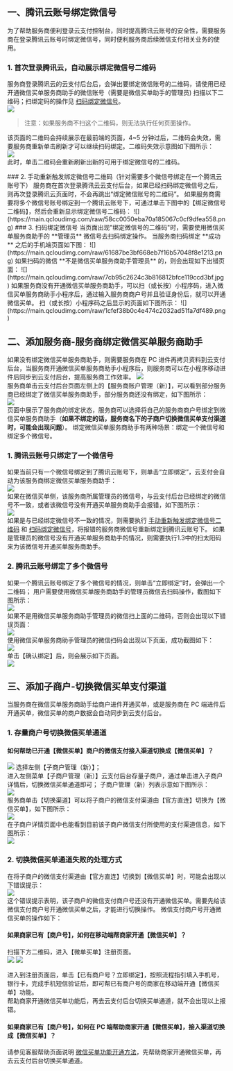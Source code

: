 ## 一、腾讯云账号绑定微信号
为了帮助服务商便利登录云支付控制台，同时提高腾讯云账号的安全性，需要服务商在登录腾讯云账号时绑定微信号，同时便利服务商后续微信支付相关业务的使用。
### 1. 首次登录腾讯云，自动展示绑定微信号二维码
服务商登录腾讯云的云支付后台后，会弹出要绑定微信账号的二维码，请使用已经开通微信买单服务商助手的微信账号（需要是微信买单助手的管理员) 扫描以下二维码；扫绑定码的操作见 [扫码绑定微信号](#扫码绑定微信号)。                         
![](https://main.qcloudimg.com/raw/02707e86ce0e5992799127aa12649483.jpg)                          

>注意：如果服务商不扫这个二维码，则无法执行任何页面操作。

该页面的二维码会持续展示在最前端的页面，4~5 分钟过后，二维码会失效，需要服务商重新单击刷新才可以继续扫码绑定。二维码失效示意图如下图所示：                    
![](https://main.qcloudimg.com/raw/db934fa87c6559eac759dc7c74d466ef.jpg)                         
此时，单击二维码会重新刷新出新的可用于绑定微信号的二维码。

<span id="手动重新触发绑定微信号二维码">
### 2. 手动重新触发绑定微信号二维码（针对需要多个微信号绑定在一个腾讯云账号下）
</span>
服务商在首次登录腾讯云云支付后台，如果已经扫码绑定微信号之后，则再次登录腾讯云页面时，不会再跳出“绑定微信账号的二维码”。
如果服务商需要将多个微信号账号绑定到一个腾讯云账号下，可通过单击下图中的【绑定微信号二维码】，然后会重新显示绑定微信号二维码：                      
![](https://main.qcloudimg.com/raw/58cc0050eba70a185067c0cf9dfea558.png)  

<span id="扫码绑定微信号">
### 3. 扫码绑定微信号
</span>
当页面出现"绑定微信号的二维码"时，需要使用微信买单服务商助手的 **管理员** 微信号去扫码绑定操作。
当服务商扫码绑定 **成功** 之后的手机端页面如下图：                 
![](https://main.qcloudimg.com/raw/61687be3bf668eb7f16b57048f8e1213.png)                       
如果扫码的微信 **不是微信买单服务商助手管理员** 的，则会出现如下出错页面：                          
![](https://main.qcloudimg.com/raw/7cb95c2624c3b816812bfce119ccd3bf.jpg)                       
如果服务商没有开通微信买单服务商助手，可以扫（或长按）小程序码，进入微信买单服务商助手小程序后，通过输入服务商商户号并且验证身份后，就可以开通微信买单。
扫（或长按）小程序码之后显示的页面如下图所示：                    
![](https://main.qcloudimg.com/raw/1cfef38b0c4e474c2032ad51fa7df489.png)                           

## 二、添加服务商-服务商绑定微信买单服务商助手     
如果没有绑定微信买单服务商助手，则需要服务商在 PC 进件再拷贝资料到云支付后台，当服务商开通微信买单服务商助手小程序后，则服务商可以在小程序移动进件后同步到云支付后台，提高服务商工作效率。
![](https://main.qcloudimg.com/raw/001b96134e4b600d34768f3e66e3a0f4.png)               
服务商单击云支付后台页面左侧上的【服务商账户管理（新）】，可以看到部分服务商已经绑定了微信买单服务商助手，部分服务商还没有绑定，如下图所示：                        
![](https://main.qcloudimg.com/raw/7ce6e51f0d5e537f621c7610ef366ebe.png)                              
页面中展示了服务商的绑定状态，服务商可以选择将自己的服务商商户号绑定到微信买单服务商助手（**如果不绑定的话，服务商名下的子商户切换微信买单支付渠道时，可能会出现问题**）。
绑定微信买单服务商助手有两种场景：绑定一个微信号和绑定多个微信号。
### 1. 腾讯云账号只绑定了一个微信号
如果当前只有一个微信号绑定到了腾讯云账号下，则单击“立即绑定”，云支付会自动为该服务商绑定微信买单服务商助手：              
![](https://main.qcloudimg.com/raw/e5f420dd3ccbad96b707da307d25b1b4.png)                       
如果在微信买单侧，该服务商所属管理员的微信号，与云支付后台已经绑定的微信号不一致，或者该微信号没有开通买单服务商助手会报错，如下图所示：                     
![](https://main.qcloudimg.com/raw/6737a6cc1a48fb45882c7986f0748111.png)                           
如果是与已经绑定微信号不一致的情况，则需要执行 [手动重新触发绑定微信号二维码](#手动重新触发绑定微信号二维码) 和 [扫码绑定微信号](#扫码绑定微信号)，将报错的服务商微信号重新绑定到腾讯云账号下。
如果是管理员的微信号没有开通买单服务商助手的情况，则需要执行1.3中的扫太阳码来为该微信号开通买单服务商助手。

### 2. 腾讯云账号绑定了多个微信号
如果一个腾讯云账号绑定了多个微信号的情况，则单击“立即绑定”时，会弹出一个二维码；
用户需要使用微信买单服务商助手的管理员微信去扫码操作，截图如下图所示：               
![](https://main.qcloudimg.com/raw/a61a5dc28f6fe3e97434468be6ee2189.jpg)                             
如果不是用微信买单服务商助手管理员的微信扫上面的二维码，否则会出现以下错误页面：                     
![](https://main.qcloudimg.com/raw/333b2d87c91b1254fffbbb8601fe92b5.png)                     
使用微信买单服务商助手管理员的微信扫码会出现以下页面，成功截图如下：                     
![](https://main.qcloudimg.com/raw/cd9d1c0392fd4a62e22de11f12988032.png)                         
单击【确认绑定】后，则会展示如下页面。                      
![](https://main.qcloudimg.com/raw/24da7e61fc43bc4957249114ac014e10.png)                  

## 三、添加子商户-切换微信买单支付渠道
当服务商在微信买单服务商助手给商户进件开通买单，或是服务商在 PC 端进件后开通买单，微信买单的商户数据会自动同步到云支付后台。
### 1. 存量商户号切换微信买单通道
#### 如何帮助已开通【微信买单】商户的微信支付接入渠道切换成【微信买单】？                 
![](https://main.qcloudimg.com/raw/429633417e33fbb59292231624cec9c9.png)
选择左侧【子商户管理（新）】；                
进入左侧菜单【子商户管理（新）】云支付后台存量子商户，通过单击进入子商户详情后，切换微信买单通道即可；
子商户管理（新）列表示意如下图所示：                 
![](https://main.qcloudimg.com/raw/ace920dd0f0346a9a1ff5ea6a2dbee63.png)                          
服务商单击【切换渠道】可以将子商户的微信支付渠道由【官方直连】切换为【微信买单】，如下图所示：                
![](https://main.qcloudimg.com/raw/38b29e8f16c44133a1b8e17bc8b6f4c9.png)                
在子商户详情页面中也能看到目前该子商户微信支付所使用的支付渠道信息，如下图所示：                     
![](https://main.qcloudimg.com/raw/7dcf625b52f9d6a5b4952f72aacba915.png)                   

### 2. 切换微信买单通道失败的处理方式
在将子商户的微信支付渠道由【官方直连】切换到【微信买单】时，可能会出现以下错误提示：                  
![](https://main.qcloudimg.com/raw/ca31f8de660afbcab2dad6cc866253cb.png)                     
这个错误提示表明，该子商户的微信支付商户号还没有开通微信买单。需要先给该微信支付商户号开通微信买单之后，才能进行切换操作。
微信支付商户号开通微信买单的操作如下：                             
#### 如果商家已有【商户号】，如何在移动端帮商家开通【微信买单】？                   
扫描下方二维码，进入【微单买单】注册页面。                               
![](https://main.qcloudimg.com/raw/a5a3dd8891639d3b00566db3c51cea38.png) 
![](https://main.qcloudimg.com/raw/9f402a5e94cbed946770879d23f915dc.png)            
                         
进入到注册页面后，单击【已有商户号？立即绑定】，按照流程指引填入手机号，银行卡，完成手机短信验证后，即可帮已有商户号的商家在移动端开通【微信买单】功能。                   
帮助商家开通微信买单功能后，再去云支付后台切换买单通道，就不会出现以上报错。                    

#### 如果商家已有【商户号】，如何在 PC 端帮助商家开通【微信买单】，接入渠道切换成【微信买单】？                     
请参见客服帮助页面说明 [微信买单功能开通方法](http://kf.qq.com/faq/140225MveaUz160801AFvmyQ.html)，先帮助商家开通微信买单，再去云支付后台切换买单通道。
